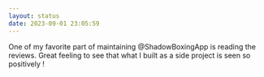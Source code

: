 ```yaml
---
layout: status
date: 2023-09-01 23:05:59
---
```


One of my favorite part of maintaining @ShadowBoxingApp is reading the reviews. Great feeling to see that what I built as a side project is seen so positively !
